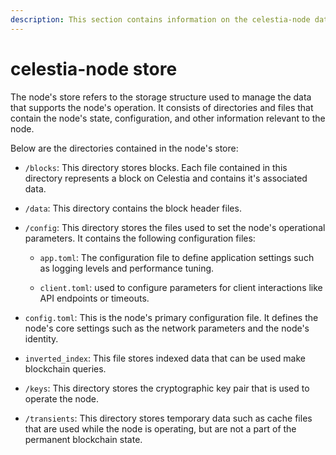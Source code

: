 ```yaml
---
description: This section contains information on the celestia-node datastore and it's contents.
---
```


# celestia-node store

The node's store refers to the storage structure
used to manage the data that supports the node's operation.
It consists of directories and files that contain the node's state,
configuration, and other information relevant to the node.

Below are the directories contained in the node's store:

- `/blocks`: This directory stores blocks. Each file contained in this directory
represents a block on Celestia and contains it's associated data.

- `/data`: This directory contains the block header files.

- `/config`: This directory stores the files used to set the node's operational parameters.
It contains the following configuration files:

  - `app.toml`: The configuration file to define application settings such as logging levels and performance tuning.

  - `client.toml`: used to configure parameters for client interactions like API endpoints or timeouts.

- `config.toml`: This is the node's primary configuration file.
It defines the node's core settings such as the network parameters and the node's identity.

- `inverted_index`: This file stores indexed data that can be used make blockchain queries.

- `/keys`: This directory stores the cryptographic key pair that is used to operate the node.

- `/transients`: This directory stores temporary data such as cache files
that are used while the node is operating, but are not a part of the permanent blockchain state.